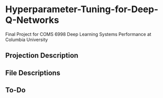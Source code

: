 # Hyperparameter-Tuning-for-Deep-Q-Networks
Final Project for COMS 6998 Deep Learning Systems Performance at Columbia University

## Projection Description

## File Descriptions

## To-Do
